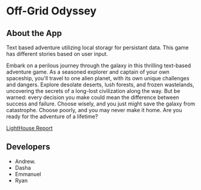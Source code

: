 # Off-Grid Odyssey

## About the App

Text based adventure utilizing local storagr for persistant data. This game has different stories based on user input.  

Embark on a perilous journey through the galaxy in this thrilling text-based adventure game. As a seasoned
explorer and captain of your own spaceship, you'll travel to one alien planet,  with its own unique
challenges and dangers. Explore desolate deserts, lush forests, and frozen wastelands, uncovering the secrets of a
long-lost civilization along the way. But be warned: every decision you make could mean the difference between
success and failure. Choose wisely, and you just might save the galaxy from catastrophe. Choose poorly, and you
 may never make it home. Are you ready for the adventure of a lifetime?

[LightHouse Report](img/Odyssey-Lighthouse.png)

## Developers

- Andrew.
- Dasha
- Emmanuel
- Ryan
